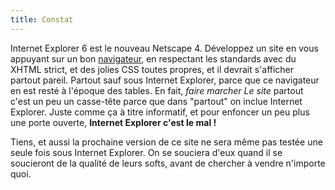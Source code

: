 ```yaml
---
title: Constat
---
```


Internet Explorer 6 est le nouveau Netscape 4. Développez un site en vous
appuyant sur un bon [navigateur](http://www.mozilla.org/products/firefox/), en
respectant les standards avec du XHTML strict, et des jolies CSS toutes
propres, et il devrait s'afficher partout pareil. Partout sauf sous Internet
Explorer, parce que ce navigateur en est resté à l'époque des tables. En fait,
_faire marcher Le site_ partout c'est un peu un casse-tête parce que dans
"partout" on inclue Internet Explorer. Juste comme ça à titre informatif, et
pour enfoncer un peu plus une porte ouverte, **Internet Explorer c'est le mal
!**

Tiens, et aussi la prochaine version de ce site ne sera même pas testée une
seule fois sous Internet Explorer. On se souciera d'eux quand il se soucieront
de la qualité de leurs softs, avant de chercher à vendre n'importe quoi.

